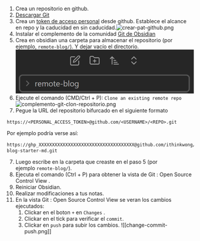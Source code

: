 1. Crea un repositorio en github.
2. [Descargar Git](https://git-scm.com/downloads)
3. Crea un [token de acceso personal](https://docs.github.com/en/authentication/keeping-your-account-and-data-secure/creating-a-personal-access-token#creating-a-personal-access-token-classic) desde github. Establece el alcance en repo y la caducidad en sin caducidad.![crear-pat-github.png](https://linked-blog-starter.vercel.app/md_assets/attachments/create-pat-github.png)
4. Instalar el complemento de la comunidad [Git de Obsidian](https://github.com/denolehov/obsidian-git/wiki/Installation)
5. Crea en obsidian una carpeta para almacenar el repositorio (por ejemplo, `remote-blog/`). Y dejar vacío el directorio.![remote-blog](https://github.com/Tony-Sec/OBSIDIAN/blob/main/img/remote-blog.png)
7. Ejecute el comando (CMD/Ctrl + P): `Clone an existing remote repo`![complemento-git-clon-repositorio.png](https://linked-blog-starter.vercel.app/md_assets/attachments/clone-repo-git-plugin.png)
8. Pegue la URL del repositorio bifurcado en el siguiente formato

```
https://<PERSONAL_ACCESS_TOKEN>@github.com/<USERNAME>/<REPO>.git
```

Por ejemplo podría verse así:

```
https://ghp_XXXXXXXXXXXXXXXXXXXXXXXXXXXXXXXXXXXX@github.com/ithinkwong/linked-blog-starter-md.git
```

7. Luego escribe en la carpeta que creaste en el paso 5 (por ejemplo `remote-blog/`).
8. Ejecuta el comando (Ctrl + P) para obtener la vista de Git : Open Source Control View .
9. Reiniciar Obsidian.
10. Realizar modificaciones a tus notas.
11. En la vista Git : Open Source Control View se veran los cambios ejecutados:
	1. Clickar en el boton `+` en `Changes` .
	2. Clickar en el tick para verificar el `commit`.
	3. Clickar en `push` para subir los cambios.
![[change-commit-push.png]]